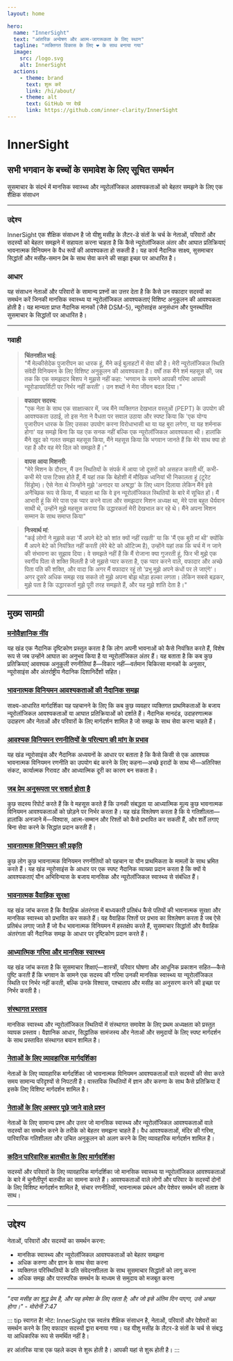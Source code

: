 ```yaml
---
layout: home

hero:
  name: "InnerSight"
  text: "आंतरिक अन्वेषण और आत्म-जागरूकता के लिए स्थान"
  tagline: "व्यक्तिगत विकास के लिए ❤️ के साथ बनाया गया"
  image:
    src: /logo.svg
    alt: InnerSight
  actions:
    - theme: brand
      text: शुरू करें
      link: /hi/about/
    - theme: alt
      text: GitHub पर देखें
      link: https://github.com/inner-clarity/InnerSight
---
```

<!--content -->

<!--<ContenidoActualHi />-->

# InnerSight  
## सभी भगवान के बच्चों के समावेश के लिए सूचित समर्थन  

सुसमाचार के संदर्भ में मानसिक स्वास्थ्य और न्यूरोलॉजिकल आवश्यकताओं को बेहतर समझने के लिए एक शैक्षिक संसाधन

---

### उद्देश्य

InnerSight एक शैक्षिक संसाधन है जो यीशु मसीह के लैटर-डे संतों के चर्च के नेताओं, परिवारों और सदस्यों को बेहतर समझने में सहायता करना चाहता है कि कैसे न्यूरोलॉजिकल अंतर और आघात प्रतिक्रियाएं भावनात्मक विनियमन के वैध रूपों की आवश्यकता हो सकती है। यह कार्य नैदानिक साक्ष्य, सुसमाचार सिद्धांतों और मसीह-समान प्रेम के साथ सेवा करने की साझा इच्छा पर आधारित है।

### आधार

यह संसाधन नेताओं और परिवारों के सामान्य प्रश्नों का उत्तर देता है कि कैसे उन वफादार सदस्यों का समर्थन करें जिनकी मानसिक स्वास्थ्य या न्यूरोलॉजिकल आवश्यकताएं विशिष्ट अनुकूलन की आवश्यकता होती है। यह मान्यता प्राप्त नैदानिक मानकों (जैसे DSM-5), न्यूरोसाइंस अनुसंधान और पुनर्स्थापित सुसमाचार के सिद्धांतों पर आधारित है।

---

### गवाही

> **चिंतनशील भाई**: \
> "मैं मेल्कीसेदेक पुजारीपन का धारक हूं, मैंने कई बुलाहटों में सेवा की है। मेरी न्यूरोलॉजिकल स्थिति संवेदी विनियमन के लिए विशिष्ट अनुकूलन की आवश्यकता है। वर्षों तक मैंने शर्म महसूस की, जब तक कि एक समझदार बिशप ने मुझसे नहीं कहा: 'भगवान के सामने आपकी गरिमा आपकी न्यूरोडायवर्सिटी पर निर्भर नहीं करती'। उन शब्दों ने मेरा जीवन बदल दिया।"

> **वफादार सदस्य**: \
> "एक नेता के साथ एक साक्षात्कार में, जब मैंने व्यक्तिगत देखभाल वस्तुओं (PEPT) के उपयोग की आवश्यकता उठाई, तो इस नेता ने वैधता पर सवाल उठाया और स्पष्ट किया कि 'एक योग्य पुजारीपन धारक के लिए उसका उपयोग करना विरोधाभासी था या यह बुरा लगेगा, या यह शर्मनाक होगा' यह समझे बिना कि यह एक सनक नहीं बल्कि एक न्यूरोलॉजिकल आवश्यकता थी। हालांकि मैंने खुद को गलत समझा महसूस किया, मैंने महसूस किया कि भगवान जानते हैं कि मेरे साथ क्या हो रहा है और वह मेरे दिल को समझते हैं।"

> **वापस आया मिशनरी**: \
> "मेरे मिशन के दौरान, मैं उन स्थितियों के संपर्क में आया जो दूसरों को असहज करती थीं, कभी-कभी मेरे पास टिक्स होते हैं, मैं यहां तक कि बेहोशी में मौखिक ध्वनियां भी निकालता हूं (टूरेट सिंड्रोम)। ऐसे नेता थे जिन्होंने मुझे 'अनादर या अश्रद्धा' के लिए ध्यान दिलाया लेकिन मैंने इसे अनैच्छिक रूप से किया, मैं चाहता था कि वे इन न्यूरोलॉजिकल स्थितियों के बारे में सूचित हों। मैं आभारी हूं कि मेरे पास एक प्यार करने वाला और समझदार मिशन अध्यक्ष था, मेरे पास बहुत धैर्यवान साथी थे, उन्होंने मुझे महसूस कराया कि उद्धारकर्ता मेरी देखभाल कर रहे थे। मैंने अपना मिशन सम्मान के साथ समाप्त किया"

> **निःस्वार्थ मां**: \
> "कई लोगों ने मुझसे कहा 'मैं अपने बेटे को शांत क्यों नहीं रखती' या कि 'मैं एक बुरी मां थी' क्योंकि मैं अपने बेटे को नियंत्रित नहीं करती (मेरे बेटे को ऑटिज्म है), उन्होंने यहां तक कि चर्च में न जाने की संभावना का सुझाव दिया। वे समझते नहीं हैं कि मैं रोजाना क्या गुजरती हूं, फिर भी मुझे एक स्वर्गीय पिता से शक्ति मिलती है जो मुझसे प्यार करता है, एक प्यार करने वाले, वफादार और अच्छे पिता पति की शक्ति, और वादा कि अगर मैं वफादार रहूं तो 'प्रभु मुझे अपने कंधों पर ले जाएंगे'। अगर दूसरे अधिक समझ रख सकते तो मुझे अपना बोझ थोड़ा हल्का लगता। लेकिन सबसे बढ़कर, मुझे पता है कि उद्धारकर्ता मुझे पूरी तरह समझते हैं, और यह मुझे शांति देता है।"

---

## मुख्य सामग्री

### [मनोवैज्ञानिक नींव](/hi/analisis_psicologico_apropiado_v2)
यह खंड एक नैदानिक दृष्टिकोण प्रस्तुत करता है कि लोग अपनी भावनाओं को कैसे नियंत्रित करते हैं, विशेष रूप से जब उन्होंने आघात का अनुभव किया है या न्यूरोलॉजिकल अंतर हैं। यह बताता है कि कब कुछ प्रतिक्रियाएं आवश्यक अनुकूली रणनीतियां हैं—विकार नहीं—वर्तमान चिकित्सा मानकों के अनुसार, न्यूरोसाइंस और अंतर्राष्ट्रीय नैदानिक दिशानिर्देशों सहित।

### [भावनात्मक विनियमन आवश्यकताओं की नैदानिक समझ](/hi/fundamento_cientifico_validacion)
साक्ष्य-आधारित मार्गदर्शिका यह पहचानने के लिए कि कब कुछ व्यवहार व्यक्तिगत प्राथमिकताओं के बजाय न्यूरोलॉजिकल आवश्यकताओं या आघात प्रतिक्रियाओं को दर्शाते हैं। नैदानिक मानदंड, उदाहरणात्मक उदाहरण और नेताओं और परिवारों के लिए मार्गदर्शन शामिल है जो समझ के साथ सेवा करना चाहते हैं।

### [आवश्यक विनियमन रणनीतियों के परित्याग की मांग के प्रभाव](/hi/efectos_de_restricciones_coercitiva)
यह खंड न्यूरोसाइंस और नैदानिक अध्ययनों के आधार पर बताता है कि कैसे किसी से एक आवश्यक भावनात्मक विनियमन रणनीति का उपयोग बंद करने के लिए कहना—अच्छे इरादों के साथ भी—अतिरिक्त संकट, कार्यात्मक गिरावट और आध्यात्मिक दूरी का कारण बन सकता है।

### [जब प्रेम अनुरूपता पर सशर्त होता है](/hi/chantaje_emocional)
कुछ सदस्य रिपोर्ट करते हैं कि वे महसूस करते हैं कि उनकी संबद्धता या आध्यात्मिक मूल्य कुछ भावनात्मक विनियमन आवश्यकताओं को छोड़ने पर निर्भर करता है। यह खंड विश्लेषण करता है कि ये गतिशीलता—हालांकि अनजाने में—विश्वास, आत्म-सम्मान और रिश्तों को कैसे प्रभावित कर सकती हैं, और शर्तें लगाए बिना सेवा करने के सिद्धांत प्रदान करती हैं।

### [भावनात्मक विनियमन की प्रकृति](/hi/naturaleza_regulacion_emocional)
कुछ लोग कुछ भावनात्मक विनियमन रणनीतियों को पहचान या यौन प्राथमिकता के मामलों के साथ भ्रमित करते हैं। यह खंड न्यूरोसाइंस के आधार पर एक स्पष्ट नैदानिक व्याख्या प्रदान करता है कि क्यों ये आवश्यकताएं यौन अभिविन्यास के बजाय मानसिक और न्यूरोलॉजिकल स्वास्थ्य से संबंधित हैं।

### [भावनात्मक वैवाहिक सुरक्षा](/hi/seguridad_emocional_conyugal)
यह खंड जांच करता है कि वैवाहिक अंतरंगता में बाध्यकारी प्रतिबंध कैसे पतियों की भावनात्मक सुरक्षा और मानसिक स्वास्थ्य को प्रभावित कर सकते हैं। यह वैवाहिक रिश्तों पर प्रभाव का विश्लेषण करता है जब ऐसे प्रतिबंध लगाए जाते हैं जो वैध भावनात्मक विनियमन में हस्तक्षेप करते हैं, सुसमाचार सिद्धांतों और वैवाहिक अंतरंगता की नैदानिक समझ के आधार पर दृष्टिकोण प्रदान करते हैं।

### [आध्यात्मिक गरिमा और मानसिक स्वास्थ्य](/hi/sacerdocio_salud_mental_apropiado_v5)  
यह खंड जांच करता है कि सुसमाचार शिक्षाएं—शास्त्रों, परिवार घोषणा और आधुनिक प्रकाशन सहित—कैसे पुष्टि करती हैं कि भगवान के सामने एक सदस्य की गरिमा उनकी मानसिक स्वास्थ्य या न्यूरोलॉजिकल स्थिति पर निर्भर नहीं करती, बल्कि उनके विश्वास, पश्चाताप और मसीह का अनुसरण करने की इच्छा पर निर्भर करती है।

### [संस्थागत प्रस्ताव](/hi/propuesta_v1_esp)
मानसिक स्वास्थ्य और न्यूरोलॉजिकल स्थितियों में संस्थागत समावेश के लिए प्रथम अध्यक्षता को प्रस्तुत व्यापक प्रस्ताव। वैज्ञानिक आधार, सिद्धांतिक सामंजस्य और नेताओं और समुदायों के लिए स्पष्ट मार्गदर्शन के साथ प्रस्तावित संस्थागत बयान शामिल है।

### [नेताओं के लिए व्यावहारिक मार्गदर्शिका](/hi/guia_practica_lideres)
नेताओं के लिए व्यावहारिक मार्गदर्शिका जो भावनात्मक विनियमन आवश्यकताओं वाले सदस्यों की सेवा करते समय सामान्य परिदृश्यों से निपटती है। वास्तविक स्थितियों में ज्ञान और करुणा के साथ कैसे प्रतिक्रिया दें इसके लिए विशिष्ट मार्गदर्शन शामिल है।

### [नेताओं के लिए अक्सर पूछे जाने वाले प्रश्न](/hi/preguntasfrecuentes)
नेताओं के लिए सामान्य प्रश्न और उत्तर जो मानसिक स्वास्थ्य और न्यूरोलॉजिकल आवश्यकताओं वाले सदस्यों का समर्थन करने के तरीके को बेहतर समझना चाहते हैं। वैध आवश्यकताओं, मंदिर की गरिमा, पारिवारिक गतिशीलता और उचित अनुकूलन को अलग करने के लिए व्यावहारिक मार्गदर्शन शामिल है।

### [कठिन पारिवारिक बातचीत के लिए मार्गदर्शिका](/hi/guia_conversacion)
सदस्यों और परिवारों के लिए व्यावहारिक मार्गदर्शिका जो मानसिक स्वास्थ्य या न्यूरोलॉजिकल आवश्यकताओं के बारे में चुनौतीपूर्ण बातचीत का सामना करते हैं। आवश्यकताओं वाले लोगों और परिवार के सदस्यों दोनों के लिए विशिष्ट मार्गदर्शन शामिल है, संचार रणनीतियों, भावनात्मक प्रबंधन और पेशेवर समर्थन की तलाश के साथ।

---

## उद्देश्य

नेताओं, परिवारों और सदस्यों का समर्थन करना:

- मानसिक स्वास्थ्य और न्यूरोलॉजिकल आवश्यकताओं को बेहतर समझना
- अधिक करुणा और ज्ञान के साथ सेवा करना
- व्यक्तिगत परिस्थितियों के प्रति संवेदनशीलता के साथ सुसमाचार सिद्धांतों को लागू करना
- अधिक समझ और पारस्परिक समर्थन के माध्यम से समुदाय को मजबूत करना

---

*"दया मसीह का शुद्ध प्रेम है, और यह हमेशा के लिए रहता है; और जो इसे अंतिम दिन पाएगा, उसे अच्छा होगा।" - मोरोनी 7:47*

::: tip स्वागत है!
नोट: InnerSight एक स्वतंत्र शैक्षिक संसाधन है, नेताओं, परिवारों और पेशेवरों का समर्थन करने के लिए वफादार सदस्यों द्वारा बनाया गया। यह यीशु मसीह के लैटर-डे संतों के चर्च से संबद्ध या आधिकारिक रूप से समर्थित नहीं है।

हर आंतरिक यात्रा एक पहले कदम से शुरू होती है। आपकी यहां से शुरू होती है।
:::